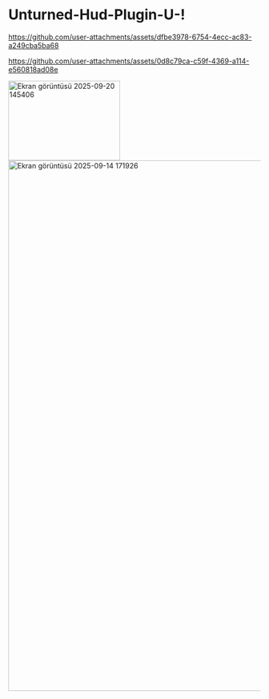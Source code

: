 # Unturned-Hud-Plugin-U-!


https://github.com/user-attachments/assets/dfbe3978-6754-4ecc-ac83-a249cba5ba68


https://github.com/user-attachments/assets/0d8c79ca-c59f-4369-a114-e560818ad08e

<img width="223" height="159" alt="Ekran görüntüsü 2025-09-20 145406" src="https://github.com/user-attachments/assets/eb977ebf-f2d2-4661-8960-bb70869b2bcb" />
<img width="1886" height="1059" alt="Ekran görüntüsü 2025-09-14 171926" src="https://github.com/user-attachments/assets/0c6ee02b-67d9-4904-8a2f-7a68e7b41d98" />
